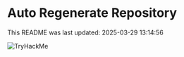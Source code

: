 # Auto Regenerate Repository

This README was last updated: 2025-03-29 13:14:56

 ![TryHackMe](https://tryhackme.com/badge/533634)